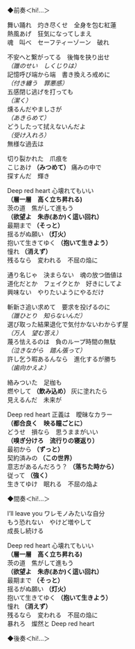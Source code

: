 ◆前奏＜hi!…＞

舞い踊れ　灼き尽くせ　全身を包む紅蓮  
熱風あげ　狂気になってしまえ  
魂　叫べ　セーフティーゾーン　破れ

不安へと繋がってる　後悔を抉り出せ  
*（誰のせい　しくじりは）*  
記憶呼び端から端　書き換えろ戒めに  
*（付き纏う　罪悪感）*  
五感閉じ逃げを打っても  
*（潔く）*  
燻るんだやましさが  
*（あきらめて）*  
どうしたって拭えないんだよ  
*（受け入れろ）*  
無様な過去は

切り裂かれた　爪痕を  
こじあけ **（みつめて）** 痛みの中で  
探すんだ　輝き

Deep red heart 心壊れてもいい  
**（層一層　高く立ち昇れる)**  
茨の道　焦がして進もう  
**（欲望よ　朱赤(あか)く這い回れ）**  
最期まで **（そっと）**  
揺るがぬ願い **（灯火）**  
抱いて生きてゆく **（抱いて生きよう）**  
憧れ **（消えず）**  
残るなら　変われる　不屈の焔に

通り名じゃ　決まらない　魂の放つ価値は  
道化だとか　フェイクとか　好きにしてよ  
興味ない　やりたいようにやるだけ

斬新さ追い求めて　要求を投げるのに  
*（誰ひとり　知らないんだ）*  
選び取った結果退化で気付かないわからず屋  
*（万人　望む答え）*  
蔑ろ怯えるのは　負のループ時間の無駄  
*（泣きながら　踏ん張って）*  
許し乞う暇あるんなら　進化するが勝ち  
*（歯向かえよ）*

絡みついた　足枷も  
燃やして **（飲み込め）** 灰に塗れたら  
見えるんだ　未来が

Deep red heart 正義は　曖昧なカラー  
**（都合良く　映る瞳ごとに）**  
どうせ　損なら　思うままがいい  
**（嗅ぎ分けろ　流行りの寝返り）**  
最初から **（ずっと）**  
契約済みの **（この世界）**  
意志があるんだろう？ **（落ちた時から）**  
従って **（強く）**  
生きてゆけ　眠れる　不屈の焔よ

◆間奏＜hi!…＞

I’ll leave you ワレモノみたいな自分  
もう恐れない　やけど増やして  
成長し続ける

Deep red heart 心壊れてもいい  
**（層一層　高く立ち昇れる)**  
茨の道　焦がして進もう  
**（欲望よ　朱赤(あか)く這い回れ）**  
最期まで **（そっと）**  
揺るがぬ願い **（灯火）**  
抱いて生きてゆく **（抱いて生きよう）**  
憧れ **（消えず）**  
残るなら　変われる　不屈の焔に  
暴れろ　燦然と Deep red heart

◆後奏＜hi!…＞
